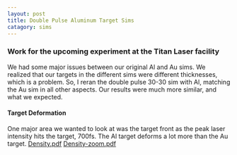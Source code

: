 ```yaml
---
layout: post
title: Double Pulse Aluminum Target Sims
catagory: sims
---
```


### Work for the upcoming experiment at the Titan Laser facility
We had some major issues between our original Al and Au sims. We realized that our targets in the different sims were different thicknesses, which is a problem. So, I reran the double pulse 30-30 sim with Al, matching the Au sim in all other aspects. Our results were much more similar, and what we expected.

#### Target Deformation
One major area we wanted to look at was the target front as the peak laser intensity hits the target, 700fs. The Al target deforms a lot more than the Au target.
[Density.pdf](https://github.com/ntamminga1/ntamminga1.github.io/images/Density.png)
[Density-zoom.pdf](https://github.com/ntamminga1/ntamminga1.github.io/images/Density-zoom.png)

